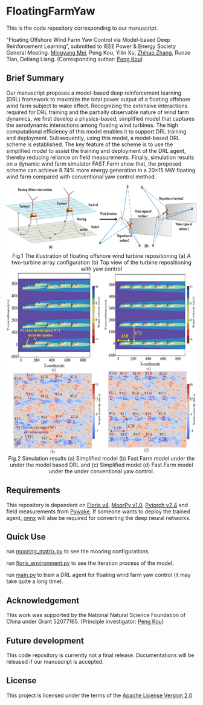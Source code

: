 # FloatingFarmYaw
This is the code repository corresponding to our manuscript. 

“Floating Offshore Wind Farm Yaw Control via Model-based Deep Reinforcement Learning”, submitted to IEEE Power & Energy Society General Meeting. [Mingyang Mei](https://scholar.google.com/citations?user=jpXmO2UAAAAJ&hl=zh-CN), Peng Kou, Yilin Xu, [Zhihao Zhang](https://scholar.google.com/citations?hl=zh-CN&user=Qfr4gA4AAAAJ), Runze Tian, Deliang Liang. (Corresponding author: [Peng Kou](https://gr.xjtu.edu.cn/en/web/koupeng))

## Brief Summary
 Our manuscript proposes a model-based deep reinforcement learning (DRL) framework to maximize the total power output of a floating offshore wind farm subject to wake effect. Recognizing the extensive interactions required for DRL training and the partially observable nature of wind farm dynamics, we first develop a physics-based, simplified model that captures the aerodynamic interactions among floating wind turbines. The high computational efficiency of this model enables it to support DRL training and deployment.
 Subsequently, using this model, a model-based DRL scheme is established. The key feature of the scheme is to use the simplified model to assist the training and deployment of the DRL agent, thereby reducing reliance on field measurements. Finally, simulation results on a dynamic wind farm simulator FAST.Farm show that, the proposed scheme can achieve 8.74\% more energy generation in a 20×15 MW floating wind farm compared with conventional yaw control method.
 
<div align=center>
     <img src="Results/illustration.png" height="175"/> 
</div>
<div align=center>
      Fig.1 The illustration of floating offshore wind turbine repositioning (a) A two-turbine array configuration (b) Top view of the turbine repositioning with yaw control
</div>

<div align=center>
     <img src="Results/Wind Farm.png" height="480"/> 
</div>
<div align=center>
      Fig.2 Simulation results (a) Simplified model (b) Fast.Farm model under the under the model based DRL 
      and (c) Simplified model (d) Fast.Farm model under the under conventional yaw control.
</div>


## Requirements
This repository is dependent on [Floris v4](https://github.com/NREL/floris), [MoorPy v1.0](https://github.com/NREL/MoorPy), [Pytorch v2.4](https://pytorch.org/) and field measurements from [Pywake](https://github.com/DTUWindEnergy/PyWake). If someone wants to deploy the trained agent, [onnx](https://onnx.ai/) will alse be required for converting the deep neural networks.

## Quick Use
run [mooring_matrix.py](./Training/mooring_matrix.py) to see the mooring configurations.

run [floris_environment.py](./Training/floris_environment.py) to see the iteration process of the model.

run [main.py](./Training/main.py) to train a DRL agent for floating wind farm yaw control (it may take quite a long time). 

## Acknowledgement
This work was supported by the National Natural Science Foundation of China under Grant 52077165. (Principle investigator: [Peng Kou](https://gr.xjtu.edu.cn/en/web/koupeng))

## Future development
This code repository is currently not a final release. Documentations will be released if our manuscript is accepted.

## License
This project is licensed under the terms of the [Apache License Version 2.0](LICENSE)
